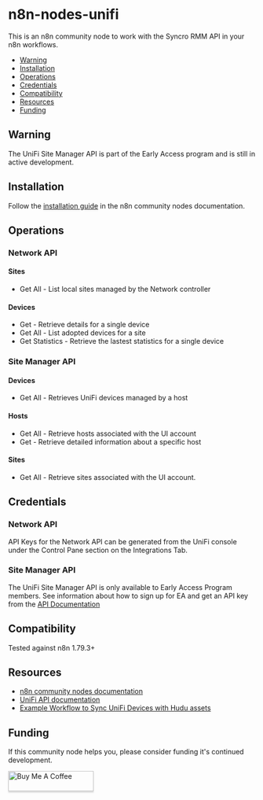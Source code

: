 # n8n-nodes-unifi

This is an n8n community node to work with the Syncro RMM API in your n8n workflows.

- [Warning](#warning)
- [Installation](#installation)
- [Operations](#operations)
- [Credentials](#credentials)
- [Compatibility](#compatibility)
- [Resources](#resources)
- [Funding](#funding)

## Warning

The UniFi Site Manager API is part of the Early Access program and is still in active development.

## Installation

Follow the [installation guide](https://docs.n8n.io/integrations/community-nodes/installation/) in the n8n community nodes documentation.

## Operations

### Network API

#### Sites

* Get All - List local sites managed by the Network controller

#### Devices

* Get - Retrieve details for a single device
* Get All - List adopted devices for a site
* Get Statistics - Retrieve the lastest statistics for a single device

### Site Manager API

#### Devices

* Get All - Retrieves UniFi devices managed by a host

#### Hosts

* Get All - Retrieve hosts associated with the UI account
* Get - Retrieve detailed information about a specific host

#### Sites

* Get All - Retrieve sites associated with the UI account.

## Credentials

### Network API

API Keys for the Network API can be generated from the UniFi console under the Control Pane section on the Integrations Tab.

### Site Manager API

The UniFi Site Manager API is only available to Early Access Program members. See information about how to sign up for EA and get an API key from the [API Documentation](https://developer.ui.com/site-manager-api/gettingstarted/)

## Compatibility

Tested against n8n 1.79.3+

## Resources

* [n8n community nodes documentation](https://docs.n8n.io/integrations/community-nodes/)
* [UniFi API documentation](https://developer.ui.com/site-manager-api/)
* [Example Workflow to Sync UniFi Devices with Hudu assets](https://gist.github.com/davejlong/273bd83f49855dda75501b4886bc4a45)

## Funding

If this community node helps you, please consider funding it's continued development.

<a href="https://www.buymeacoffee.com/davejlong" target="_blank"><img src="https://www.buymeacoffee.com/assets/img/custom_images/orange_img.png" alt="Buy Me A Coffee" style="height: 41px !important;width: 174px !important;box-shadow: 0px 3px 2px 0px rgba(190, 190, 190, 0.5) !important;-webkit-box-shadow: 0px 3px 2px 0px rgba(190, 190, 190, 0.5) !important;" ></a>
